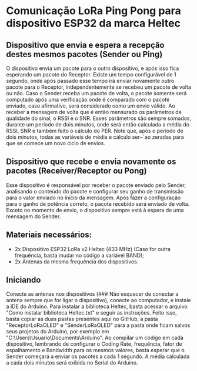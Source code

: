 # Comunicação LoRa Ping Pong para dispositivo ESP32 da marca Heltec

## Dispositivo que envia e espera a recepção destes mesmos pacotes (Sender ou Ping)
  O dispositivo envia um pacote para o outro dispositivo, e após isso fica esperando um pacote do Receptor. Existe um tempo configurável de 1 segundo, onde após passado esse tempo irá enviar novamente outro pacote para o Receptor, independentemente se recebeu um pacote de volta ou não. Caso o Sender receba um pacote de volta, o pacote somente será computado após uma verificação onde é comparado com o pacote enviado, caso afirmativo, será considerado como um envio válido.
  Ao receber a mensagem de volta que é então mensurado os parâmetros de qualidade do sinal, o RSSI e o SNR. Esses parâmetros são sempre somados, durante um período de dois minutos, onde será então calculada a média do RSSI, SNR e também feito o cálculo do PER. Note que, após o período de dois minutos, todas as variáveis de média e cálculo ser~´ao zeradas para que se comece um novo ciclo de envios.

## Dispositivo que recebe e envia novamente os pacotes (Receiver/Receptor ou Pong)
  Esse dispositivo é responsável por receber o pacote enviado pelo Sender, analisando o conteúdo do pacote e configurar seu ganho de transmissão para o valor enviado no início da mensagem. Após fazer a configuração para o ganho de potência correto, o pacote recebido será enviado de volta. Exceto no momento de envio, o dispositivo sempre está à espera de uma mensagem do Sender.
  
## Materiais necessários:
  - 2x Dispositivo ESP32 LoRa v2 Heltec (433 MHz)  (Caso for outra frequência, basta mudar no código a variável BAND);
  - 2x Antenas da mesma frequência dos dispositivos.
  
## Iniciando
  Conecte as antenas nos dispositivos (### Não esquecer de conectar a antena sempre que for ligar o dispositivo), conecte ao computador, e instale a IDE do Arduino. Para instalar a biblioteca Heltec, basta acessar o arquivo "Como instalar biblioteca Heltec.txt" e seguir as instruções. Feito isso, basta copiar as duas pastas presentes aqui no GitHub, a pasta "ReceptorLoRaOLED" e "SenderLoRaOLED" para a pasta onde ficam salvos seus projetos do Arduino, por exemplo em "C:\Users\Usuario\Documents\Arduino".
  Ao compilar um código em cada dispositivo, lembrando de configurar o Coding Rate, frequência, fator de espalhamento e Bandwidth para os mesmos valores, basta esperar que o Sender começará a enviar os pacotes a cada 1 segundo. A média calculada a cada dois minutos será exibida no Serial do Arduino.

  
